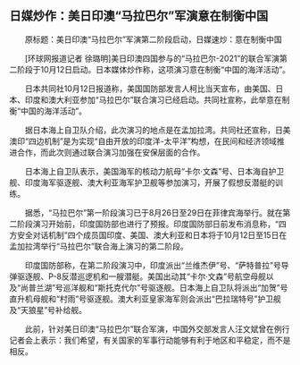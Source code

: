 ## 日媒炒作：美日印澳“马拉巴尔”军演意在制衡中国
　　原标题：美日印澳“马拉巴尔”军演第二阶段启动，日媒速炒：意在制衡中国

　　[环球网报道记者 徐璐明]美日印澳四国参与的“马拉巴尔-2021”的联合军演第二阶段于10月12日启动。日本媒体炒作称，这项演习意在制衡“中国的海洋活动”。

　　日本共同社10月12日报道称，美国国防部发言人柯比当天宣布，由美国、日本、印度和澳大利亚参加“马拉巴尔”联合演习已经启动。共同社宣称，此举意在制衡“中国的海洋活动”。

　　据日本海上自卫队介绍，此次演习的地点是在孟加拉湾。共同社还宣称，日美澳印“四边机制”是为实现“自由开放的印度洋-太平洋”构想，在民间和经济领域推进合作，而此次则通过联合演习加强在安保层面的合作。

　　日本海上自卫队表示，美国海军的核动力航母“卡尔·文森”号、日本海自护卫舰、印度海军驱逐舰、澳大利亚海军护卫舰等参加演习，开展了假想反潜艇的训练。

　　据悉，“马拉巴尔”第一阶段演习已于8月26日至29日在菲律宾海举行。就在第二阶段演习开始前，印度国防部也进行了预报。印度国防部日前发布消息称，“四方安全对话机制”四个成员国印度、美国、澳大利亚和日本将于10月12日至15日在孟加拉湾举行“马拉巴尔”联合海上演习的第二阶段。

　　印度国防部称，在第二阶段演习中，印度派出“兰维杰伊”号、“萨特普拉”号导弹驱逐舰、P-8反潜巡逻机和一艘潜艇。美国出动其“卡尔·文森”号航空母舰以及“尚普兰湖”号巡洋舰和“斯托克代尔”号驱逐舰。日本海上自卫队将派出“加贺”号直升机母舰和“村雨”号驱逐舰。澳大利亚皇家海军则会派出“巴拉瑞特号”护卫舰及“天狼星”号补给舰。

　　此前，针对美日印澳“马拉巴尔”联合军演，中国外交部发言人汪文斌曾在例行记者会上表示：我们希望，有关国家的军事行动能够有利于地区和平稳定，而不是相反。

